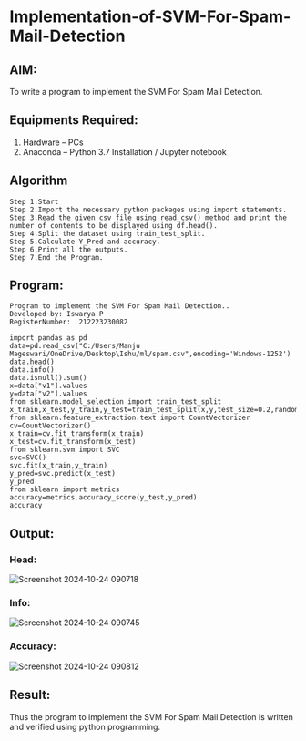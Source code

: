 # Implementation-of-SVM-For-Spam-Mail-Detection

## AIM:
To write a program to implement the SVM For Spam Mail Detection.

## Equipments Required:
1. Hardware – PCs
2. Anaconda – Python 3.7 Installation / Jupyter notebook

## Algorithm
```
Step 1.Start
Step 2.Import the necessary python packages using import statements.
Step 3.Read the given csv file using read_csv() method and print the number of contents to be displayed using df.head().
Step 4.Split the dataset using train_test_split.
Step 5.Calculate Y_Pred and accuracy.
Step 6.Print all the outputs.
Step 7.End the Program.
```

## Program:
```
Program to implement the SVM For Spam Mail Detection..
Developed by: Iswarya P
RegisterNumber:  212223230082
```

```
import pandas as pd
data=pd.read_csv("C:/Users/Manju Mageswari/OneDrive/Desktop\Ishu/ml/spam.csv",encoding='Windows-1252')
data.head()
data.info()
data.isnull().sum()
x=data["v1"].values
y=data["v2"].values
from sklearn.model_selection import train_test_split
x_train,x_test,y_train,y_test=train_test_split(x,y,test_size=0.2,random_state=0)
from sklearn.feature_extraction.text import CountVectorizer
cv=CountVectorizer()
x_train=cv.fit_transform(x_train)
x_test=cv.fit_transform(x_test)
from sklearn.svm import SVC
svc=SVC()
svc.fit(x_train,y_train)
y_pred=svc.predict(x_test)
y_pred
from sklearn import metrics
accuracy=metrics.accuracy_score(y_test,y_pred)
accuracy
```

## Output:
### Head:
![Screenshot 2024-10-24 090718](https://github.com/user-attachments/assets/8d5f9ec5-e9db-454e-87be-54cae7143942)

### Info:
![Screenshot 2024-10-24 090745](https://github.com/user-attachments/assets/4a481a20-c14d-45d4-bfb4-e0699d7ea4e4)

### Accuracy:
![Screenshot 2024-10-24 090812](https://github.com/user-attachments/assets/b8d9bd8e-8959-450b-9240-54470d1db3c9)



## Result:
Thus the program to implement the SVM For Spam Mail Detection is written and verified using python programming.
